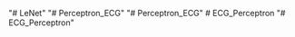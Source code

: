 "# LeNet" 
"# Perceptron_ECG" 
"# Perceptron_ECG" 
#   E C G _ P e r c e p t r o n  
 "# ECG_Perceptron" 
